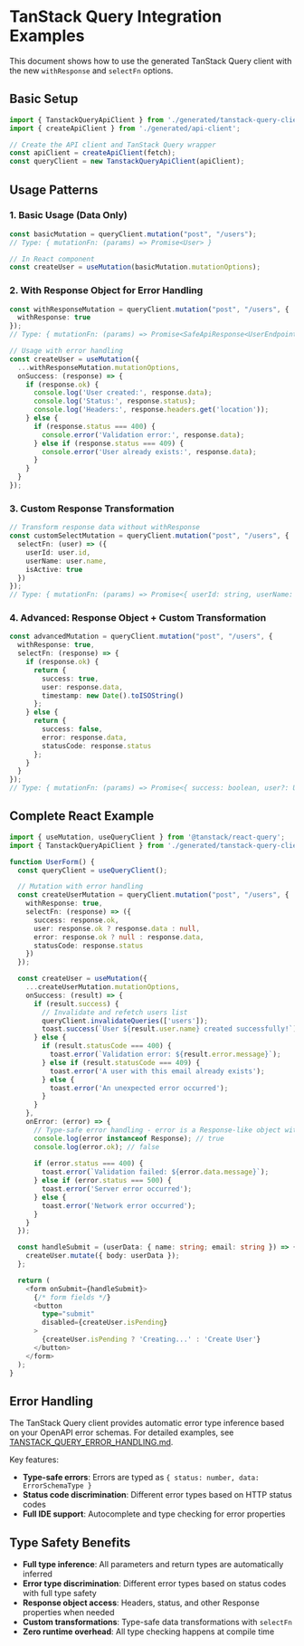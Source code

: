 # TanStack Query Integration Examples

This document shows how to use the generated TanStack Query client with the new `withResponse` and `selectFn` options.

## Basic Setup

```typescript
import { TanstackQueryApiClient } from './generated/tanstack-query-client';
import { createApiClient } from './generated/api-client';

// Create the API client and TanStack Query wrapper
const apiClient = createApiClient(fetch);
const queryClient = new TanstackQueryApiClient(apiClient);
```

## Usage Patterns

### 1. Basic Usage (Data Only)

```typescript
const basicMutation = queryClient.mutation("post", "/users");
// Type: { mutationFn: (params) => Promise<User> }

// In React component
const createUser = useMutation(basicMutation.mutationOptions);
```

### 2. With Response Object for Error Handling

```typescript
const withResponseMutation = queryClient.mutation("post", "/users", {
  withResponse: true
});
// Type: { mutationFn: (params) => Promise<SafeApiResponse<UserEndpoint>> }

// Usage with error handling
const createUser = useMutation({
  ...withResponseMutation.mutationOptions,
  onSuccess: (response) => {
    if (response.ok) {
      console.log('User created:', response.data);
      console.log('Status:', response.status);
      console.log('Headers:', response.headers.get('location'));
    } else {
      if (response.status === 400) {
        console.error('Validation error:', response.data);
      } else if (response.status === 409) {
        console.error('User already exists:', response.data);
      }
    }
  }
});
```

### 3. Custom Response Transformation

```typescript
// Transform response data without withResponse
const customSelectMutation = queryClient.mutation("post", "/users", {
  selectFn: (user) => ({
    userId: user.id,
    userName: user.name,
    isActive: true
  })
});
// Type: { mutationFn: (params) => Promise<{ userId: string, userName: string, isActive: boolean }> }
```

### 4. Advanced: Response Object + Custom Transformation

```typescript
const advancedMutation = queryClient.mutation("post", "/users", {
  withResponse: true,
  selectFn: (response) => {
    if (response.ok) {
      return {
        success: true,
        user: response.data,
        timestamp: new Date().toISOString()
      };
    } else {
      return {
        success: false,
        error: response.data,
        statusCode: response.status
      };
    }
  }
});
// Type: { mutationFn: (params) => Promise<{ success: boolean, user?: User, error?: ErrorType, statusCode?: number, timestamp?: string }> }
```

## Complete React Example

```typescript
import { useMutation, useQueryClient } from '@tanstack/react-query';
import { TanstackQueryApiClient } from './generated/tanstack-query-client';

function UserForm() {
  const queryClient = useQueryClient();

  // Mutation with error handling
  const createUserMutation = queryClient.mutation("post", "/users", {
    withResponse: true,
    selectFn: (response) => ({
      success: response.ok,
      user: response.ok ? response.data : null,
      error: response.ok ? null : response.data,
      statusCode: response.status
    })
  });

  const createUser = useMutation({
    ...createUserMutation.mutationOptions,
    onSuccess: (result) => {
      if (result.success) {
        // Invalidate and refetch users list
        queryClient.invalidateQueries(['users']);
        toast.success(`User ${result.user.name} created successfully!`);
      } else {
        if (result.statusCode === 400) {
          toast.error(`Validation error: ${result.error.message}`);
        } else if (result.statusCode === 409) {
          toast.error('A user with this email already exists');
        } else {
          toast.error('An unexpected error occurred');
        }
      }
    },
    onError: (error) => {
      // Type-safe error handling - error is a Response-like object with data property
      console.log(error instanceof Response); // true
      console.log(error.ok); // false
      
      if (error.status === 400) {
        toast.error(`Validation failed: ${error.data.message}`);
      } else if (error.status === 500) {
        toast.error('Server error occurred');
      } else {
        toast.error('Network error occurred');
      }
    }
  });

  const handleSubmit = (userData: { name: string; email: string }) => {
    createUser.mutate({ body: userData });
  };

  return (
    <form onSubmit={handleSubmit}>
      {/* form fields */}
      <button
        type="submit"
        disabled={createUser.isPending}
      >
        {createUser.isPending ? 'Creating...' : 'Create User'}
      </button>
    </form>
  );
}
```

## Error Handling

The TanStack Query client provides automatic error type inference based on your OpenAPI error schemas. For detailed examples, see [TANSTACK_QUERY_ERROR_HANDLING.md](./TANSTACK_QUERY_ERROR_HANDLING.md).

Key features:
- **Type-safe errors**: Errors are typed as `{ status: number, data: ErrorSchemaType }`
- **Status code discrimination**: Different error types based on HTTP status codes
- **Full IDE support**: Autocomplete and type checking for error properties

## Type Safety Benefits

- **Full type inference**: All parameters and return types are automatically inferred
- **Error type discrimination**: Different error types based on status codes with full type safety
- **Response object access**: Headers, status, and other Response properties when needed
- **Custom transformations**: Type-safe data transformations with `selectFn`
- **Zero runtime overhead**: All type checking happens at compile time
